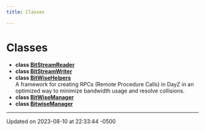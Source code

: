```yaml
---
title: Classes

---
```


# Classes




* **class [BitStreamReader](Classes/class_bit_stream_reader.md)** 
* **class [BitStreamWriter](Classes/class_bit_stream_writer.md)** 
* **class [BitWiseHelpers](Classes/class_bit_wise_helpers.md)** <br>A framework for creating RPCs (Remote Procedure Calls) in DayZ in an optimized way to minimize bandwidth usage and resolve collisions. 
* **class [BitWiseManager](Classes/class_bit_wise_manager.md)** 
* **class [BitwiseManager](Classes/class_bitwise_manager.md)** 



-------------------------------

Updated on 2023-08-10 at 22:33:44 -0500
